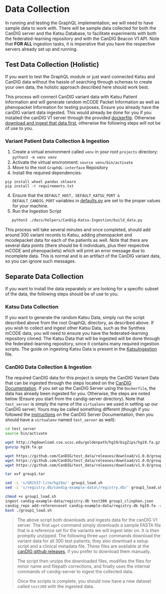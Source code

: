 # Data Collection

In running and testing the GraphQL implementation, we will need to have sample data to work with. There will be sample data collected for both the CanDIG server and the Katsu Database, to facilitate experiments with both the federated-learning repository and with the CanDIG Beacon V1 API. Note that **FOR ALL** ingestion tasks, it is imperative that you have the respective servers already set up and running.

## Test Data Collection (Holistic)

If you want to test the GraphQL module or just want connected Katsu and CanDIG data without the hassle of searching through schemas to create your own data, the holistic approach described here should work best.

This process will connect CanDIG variant data with Katsu Patient Information and will generate random mCODE Packet Information as well as phenopacket Information for testing purposes. Ensure you already have the canDIG variant data ingested. This would already be done for you if you installed the canDIG V1 server through the provided [dockerfile](helpers/candig-server/Dockerfile). Otherwise [download and ingest that data first](#canDIG), otherwise the following steps will not be of use to you.

### Variant Patient Data Collection & Ingestion

1. Create a virtual environment called `venv` in your root `projects` directory: `python3 -m venv venv`
2. Activate the virtual environment: `source venv/bin/activate`
3. Move to the root `GraphQL-interface` Repository
4. Install the required dependencies:

```
pip install wheel pandas sklearn
pip install -r requirements.txt
```

4. Ensure that the `DEFAULT_HOST, DEFAULT_KATSU_PORT & DEFAULT_CANDIG_PORT` variables in [defaults.py](helpers/CanDig-Katsu-Ingestion/defaults.py) are set to the proper values for your machine.
5. Run the Ingestion Script

```bash
   python3 ./docs/helpers/CanDig-Katsu-Ingestion/build_data.py
```

This process will take several minutes and once completed, should add around 300 variant records to Katsu, adding phenopacket and mcodepacket data for each of the patients as well. Note that there are several data points (there should be 6 individuals, plus their respective mCODE and phenopackets) which will print an error message due to incomplete data. This is normal and is an artifact of the CanDIG variant data, so you can ignore such messages.

## Separate Data Collection

If you want to install the data separately or are looking for a specific subset of the data, the following steps should be of use to you.

### Katsu Data Collection

If you want to generate the random Katsu Data, simply run the script described above from the root GraphQL directory, as described above. If you wish to collect and ingest other Katsu Data, such as the Synthea mCODE data, you will need to ensure you have the federated-learning repository cloned. The Katsu Data that will be ingested will be done through the federated-learning repository, since it contains many required ingestion scripts. The guide on ingesting Katsu Data is present in the [KatsuIngestion](KatsuIngestion.md) file.

<div id='canDIG'>

### CanDIG Data Collection & Ingestion

The required CanDIG data for this project is simply the CanDIG Variant Data that can be ingested through the steps located on the [CanDIG Documentation](https://candig-server.readthedocs.io/en/v1.5.0-alpha/data.html). If you set up the CanDIG Server using the `Dockerfile`, the data has already been ingested for you. Otherwise, the steps are noted below (Ensure you start from the candig-server directory). Note that `test_server` is simply the name of the `virtualenv` we used in setting up our CanDIG server; Yours may be called something different (though if you followed the [instructions](https://candig-server.readthedocs.io/en/v1.5.0-alpha/development.html#standalone-candig-server-setup) on the CanDIG Server Documentation, then you should have a `virtualenv` named `test_server` as well):

```bash
cd test_server
source bin/activate

wget http://hgdownload.cse.ucsc.edu/goldenpath/hg19/bigZips/hg19.fa.gz
gunzip hg19.fa.gz

wget https://github.com/CanDIG/test_data/releases/download/v1.0.0/group1.tar
wget https://github.com/CanDIG/test_data/releases/download/v1.0.0/group1_load.sh
wget https://github.com/CanDIG/test_data/releases/download/v1.0.0/group1_clinphen.json

tar xvf group1.tar

sed -i 's/GRCh37-lite/hg19a/' group1_load.sh
sed -i 's/registry.db/candig-example-data\/registry.db/' group1_load.sh

chmod +x group1_load.sh
ingest candig-example-data/registry.db test300 group1_clinphen.json
candig_repo add-referenceset candig-example-data/registry.db hg19.fa -d "hg19a reference genome" --name hg19a
bash ./group1_load.sh
```

> The above script both downloads and ingests data for the canDIG V1 server. The first `wget` command simply downloads a sample FASTA file that is a reference set for the variants we will ingest later on. It is then promptly unzipped. The following three `wget` commands download the variant data for all 300 test patients, they also download a setup script and a clinical metadata file. These files are available at the [canDIG github releases](https://github.com/CanDIG/sample-data-generator/releases), if you prefer to download them manually.
>
> The script then unzips the downloaded files, modifies the files for minor name and filepath corrections, and finally uses the internal commands of candig-server to ingest the collected data.
>
> Once the scripts is complete, you should now have a new dataset called `test300` with the ingested data.
